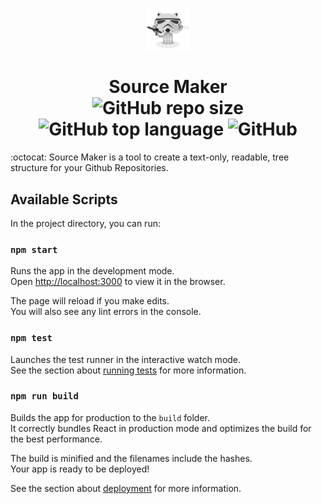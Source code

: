 <p align="center">
  <a href="https://github.com/ABSphreak/source-maker">
    <img alt="Source Maker Logo" src="/src/images/source-maker.png" width="70"/>
  </a>
</p>
<h1 align="center">
  Source Maker<br>
  <img alt="GitHub repo size" src="https://img.shields.io/github/repo-size/ABSphreak/source-maker?color=blueviolet&style=flat-square">
  <img alt="GitHub top language" src="https://img.shields.io/github/languages/top/ABSphreak/source-maker?color=ff0054&style=flat-square">
  <img alt="GitHub" src="https://img.shields.io/github/license/ABSphreak/source-maker?color=55a630&style=flat-square">
</h1>

:octocat: Source Maker is a tool to create a text-only, readable, tree structure for your Github Repositories.

## Available Scripts

In the project directory, you can run:

### `npm start`

Runs the app in the development mode.<br />
Open [http://localhost:3000](http://localhost:3000) to view it in the browser.

The page will reload if you make edits.<br />
You will also see any lint errors in the console.

### `npm test`

Launches the test runner in the interactive watch mode.<br />
See the section about [running tests](https://facebook.github.io/create-react-app/docs/running-tests) for more information.

### `npm run build`

Builds the app for production to the `build` folder.<br />
It correctly bundles React in production mode and optimizes the build for the best performance.

The build is minified and the filenames include the hashes.<br />
Your app is ready to be deployed!

See the section about [deployment](https://facebook.github.io/create-react-app/docs/deployment) for more information.

